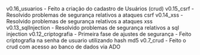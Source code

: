 v0.16_usuarios - Feito a criação do cadastro de Usuários (crud)
v0.15_csrf - Resolvido problemas de segurança relativos a ataques csrf
v0.14_xss - Resolvido problemas de segurança relativos a ataques xss
v0.13_sqlInjection - Resolvido problemas de segurança relativos a sql injection
v0.12_criptografia - Primeira fase de ajustes de segurança - Feito criptografia na senha de usuario utilizando hash md5
v0.7_crud - Feito o crud com acesso ao banco de dados via ADO